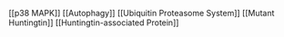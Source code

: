 [[p38 MAPK]]
[[Autophagy]]
[[Ubiquitin Proteasome System]]
[[Mutant Huntingtin]]
[[Huntingtin-associated Protein]]
